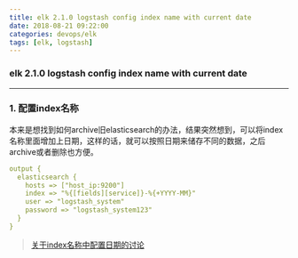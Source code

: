 ```yaml
---
title: elk 2.1.0 logstash config index name with current date
date: 2018-08-21 09:22:00
categories: devops/elk
tags: [elk, logstash]
---
```

### elk 2.1.0 logstash config index name with current date

---

### 1. 配置index名称
本来是想找到如何archive旧elasticsearch的办法，结果突然想到，可以将index名称里面增加上日期，这样的话，就可以按照日期来储存不同的数据，之后archive或者删除也方便。
``` yaml
output {
  elasticsearch {
    hosts => ["host_ip:9200"]
    index => "%{[fields][service]}-%{+YYYY-MM}"
    user => "logstash_system"
    password => "logstash_system123"
  }
}
```
> [关于index名称中配置日期的讨论](https://discuss.elastic.co/t/indexname-with-current-date/51413)